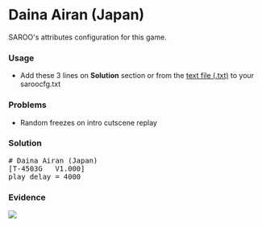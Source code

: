 # Daina Airan (Japan)

SAROO's attributes configuration for this game.

### Usage

- Add these 3 lines on **Solution** section or from the [text file (.txt)](./config.txt) to your saroocfg.txt

### Problems

- Random freezes on intro cutscene replay

### Solution

<pre># Daina Airan (Japan)
[T-4503G   V1.000]
play_delay = 4000</pre>

### Evidence

[![](https://img.youtube.com/vi/j0CixkngxAQ/0.jpg)](https://youtu.be/j0CixkngxAQ)

